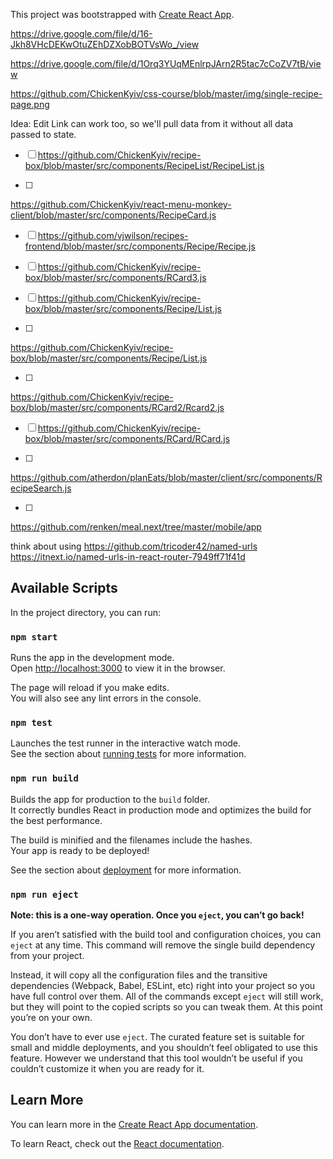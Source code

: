 This project was bootstrapped with [Create React App](https://github.com/facebook/create-react-app).


https://drive.google.com/file/d/16-Jkh8VHcDEKwOtuZEhDZXobBOTVsWo_/view

https://drive.google.com/file/d/1Orq3YUqMEnlrpJArn2R5tac7cCoZV7tB/view

https://github.com/ChickenKyiv/css-course/blob/master/img/single-recipe-page.png


Idea: Edit Link can work too, so we'll pull data from it
without all data passed to state.


- [ ] https://github.com/ChickenKyiv/recipe-box/blob/master/src/components/RecipeList/RecipeList.js

- [ ]
https://github.com/ChickenKyiv/react-menu-monkey-client/blob/master/src/components/RecipeCard.js

- [ ] https://github.com/vjwilson/recipes-frontend/blob/master/src/components/Recipe/Recipe.js

- [ ] https://github.com/ChickenKyiv/recipe-box/blob/master/src/components/RCard3.js

- [ ] https://github.com/ChickenKyiv/recipe-box/blob/master/src/components/Recipe/List.js

- [ ]
https://github.com/ChickenKyiv/recipe-box/blob/master/src/components/Recipe/List.js

- [ ]
https://github.com/ChickenKyiv/recipe-box/blob/master/src/components/RCard2/Rcard2.js

- [ ] https://github.com/ChickenKyiv/recipe-box/blob/master/src/components/RCard/RCard.js

- [ ]
https://github.com/atherdon/planEats/blob/master/client/src/components/RecipeSearch.js

- [ ]
https://github.com/renken/meal.next/tree/master/mobile/app

think about using
https://github.com/tricoder42/named-urls
https://itnext.io/named-urls-in-react-router-7949ff71f41d


## Available Scripts

In the project directory, you can run:

### `npm start`

Runs the app in the development mode.<br>
Open [http://localhost:3000](http://localhost:3000) to view it in the browser.

The page will reload if you make edits.<br>
You will also see any lint errors in the console.

### `npm test`

Launches the test runner in the interactive watch mode.<br>
See the section about [running tests](https://facebook.github.io/create-react-app/docs/running-tests) for more information.

### `npm run build`

Builds the app for production to the `build` folder.<br>
It correctly bundles React in production mode and optimizes the build for the best performance.

The build is minified and the filenames include the hashes.<br>
Your app is ready to be deployed!

See the section about [deployment](https://facebook.github.io/create-react-app/docs/deployment) for more information.

### `npm run eject`

**Note: this is a one-way operation. Once you `eject`, you can’t go back!**

If you aren’t satisfied with the build tool and configuration choices, you can `eject` at any time. This command will remove the single build dependency from your project.

Instead, it will copy all the configuration files and the transitive dependencies (Webpack, Babel, ESLint, etc) right into your project so you have full control over them. All of the commands except `eject` will still work, but they will point to the copied scripts so you can tweak them. At this point you’re on your own.

You don’t have to ever use `eject`. The curated feature set is suitable for small and middle deployments, and you shouldn’t feel obligated to use this feature. However we understand that this tool wouldn’t be useful if you couldn’t customize it when you are ready for it.

## Learn More

You can learn more in the [Create React App documentation](https://facebook.github.io/create-react-app/docs/getting-started).

To learn React, check out the [React documentation](https://reactjs.org/).
